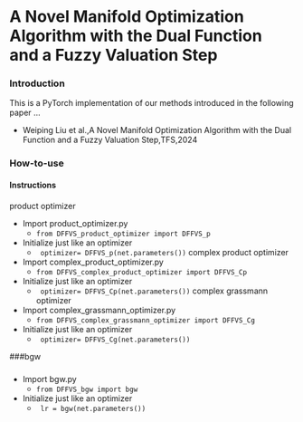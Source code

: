 # A Novel Manifold Optimization Algorithm with the Dual Function and a Fuzzy Valuation Step

### Introduction
This is a PyTorch implementation of our methods introduced in the following paper ...

- Weiping Liu et al.,A Novel Manifold Optimization Algorithm with the Dual Function and a Fuzzy Valuation Step,TFS,2024 



### How-to-use

#### Instructions
####
product optimizer
  - Import product_optimizer.py
    - `from DFFVS_product_optimizer import DFFVS_p`
  - Initialize just like an optimizer
    - ` optimizer= DFFVS_p(net.parameters())`
complex product optimizer
  - Import complex_product_optimizer.py
    - `from DFFVS_complex_product_optimizer import DFFVS_Cp`
  - Initialize just like an optimizer
    - ` optimizer= DFFVS_Cp(net.parameters())`
complex grassmann optimizer
  - Import complex_grassmann_optimizer.py
    - `from DFFVS_complex_grassmann_optimizer import DFFVS_Cg`
  - Initialize just like an optimizer
    - ` optimizer= DFFVS_Cg(net.parameters())`



###bgw
###
   - Import bgw.py
     - `from DFFVS_bgw import bgw`
   - Initialize just like an optimizer
     - ` lr = bgw(net.parameters())`
